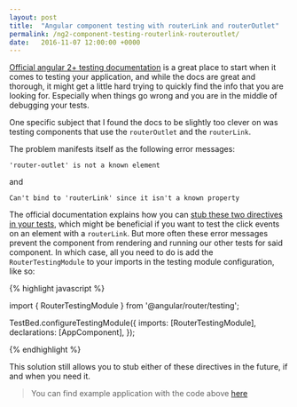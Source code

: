 ```yaml
---
layout: post
title:  "Angular component testing with routerLink and routerOutlet"
permalink: /ng2-component-testing-routerlink-routeroutlet/
date:   2016-11-07 12:00:00 +0000
---
```


[Official angular 2+ testing documentation](https://angular.io/docs/ts/latest/guide/testing.html) is a great place to start when it comes to testing your application,
and while the docs are great and thorough, it might get a little hard trying to quickly find the info that you are
looking for. Especially when things go wrong and you are in the middle of debugging your tests.

One specific subject that I found the docs to be slightly too clever on was testing components that use
the `routerOutlet` and the `routerLink`.

The problem manifests itself as the following error messages:

`'router-outlet' is not a known element`

and 

`Can't bind to 'routerLink' since it isn't a known property`

The official documentation explains how you can [stub these two directives in your tests](https://angular.io/docs/ts/latest/guide/testing.html#!#router-outlet-component),
which might be beneficial if you want to test the click events on an element with a
`routerLink`. But more often these error messages prevent the component from rendering and running our
other tests for said component. In which case, all you need to do is add the `RouterTestingModule` to your
imports in the testing module configuration, like so:

{% highlight javascript %}
  <!-- app.component.spec.ts -->
  import { RouterTestingModule } from '@angular/router/testing';

  TestBed.configureTestingModule({
    imports: [RouterTestingModule],
    declarations: [AppComponent],
  });

{% endhighlight %} 

This solution still allows you to stub either of these directives in the future, if and when you need it.

> You can find example application with the code above <a href="https://github.com/kirjai/blog-code-snippets/blob/master/testing-routerlink/src/app/app.component.spec.ts" target="_blank">here</a> 

